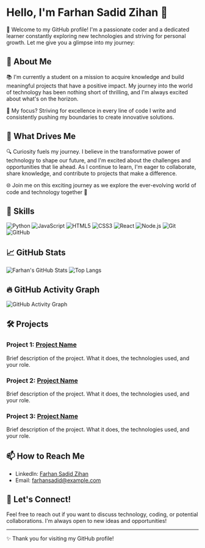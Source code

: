 # Hello, I'm Farhan Sadid Zihan 👋

🚀 Welcome to my GitHub profile! I'm a passionate coder and a dedicated learner constantly exploring new technologies and striving for personal growth. Let me give you a glimpse into my journey:

## 🌱 About Me

📚 I'm currently a student on a mission to acquire knowledge and build meaningful projects that have a positive impact. My journey into the world of technology has been nothing short of thrilling, and I'm always excited about what's on the horizon.

🎯 My focus? Striving for excellence in every line of code I write and consistently pushing my boundaries to create innovative solutions.

## 🚀 What Drives Me

🔍 Curiosity fuels my journey. I believe in the transformative power of technology to shape our future, and I'm excited about the challenges and opportunities that lie ahead. As I continue to learn, I'm eager to collaborate, share knowledge, and contribute to projects that make a difference.

🌐 Join me on this exciting journey as we explore the ever-evolving world of code and technology together 🤝

## 💼 Skills

![Python](https://img.shields.io/badge/Python-3776AB?style=for-the-badge&logo=python&logoColor=white)
![JavaScript](https://img.shields.io/badge/JavaScript-F7DF1E?style=for-the-badge&logo=javascript&logoColor=black)
![HTML5](https://img.shields.io/badge/HTML5-E34F26?style=for-the-badge&logo=html5&logoColor=white)
![CSS3](https://img.shields.io/badge/CSS3-1572B6?style=for-the-badge&logo=css3&logoColor=white)
![React](https://img.shields.io/badge/React-61DAFB?style=for-the-badge&logo=react&logoColor=black)
![Node.js](https://img.shields.io/badge/Node.js-339933?style=for-the-badge&logo=nodedotjs&logoColor=white)
![Git](https://img.shields.io/badge/Git-F05032?style=for-the-badge&logo=git&logoColor=white)
![GitHub](https://img.shields.io/badge/GitHub-181717?style=for-the-badge&logo=github&logoColor=white)

## 📈 GitHub Stats

![Farhan's GitHub Stats](https://github-readme-stats.vercel.app/api?username=farhansadid&show_icons=true&theme=radical)
![Top Langs](https://github-readme-stats.vercel.app/api/top-langs/?username=farhansadid&layout=compact&theme=radical)

## 🔥 GitHub Activity Graph

![GitHub Activity Graph](https://github-readme-activity-graph.cyclic.app/graph?username=farhansadid&theme=github)

## 🛠️ Projects

### Project 1: [Project Name](https://github.com/farhansadid/project-name)
Brief description of the project. What it does, the technologies used, and your role.

### Project 2: [Project Name](https://github.com/farhansadid/project-name)
Brief description of the project. What it does, the technologies used, and your role.

### Project 3: [Project Name](https://github.com/farhansadid/project-name)
Brief description of the project. What it does, the technologies used, and your role.

## 📫 How to Reach Me

- LinkedIn: [Farhan Sadid Zihan](https://www.linkedin.com/in/farhansadid)
- Email: [farhansadid@example.com](mailto:farhansadid@example.com)

## 🌟 Let's Connect!

Feel free to reach out if you want to discuss technology, coding, or potential collaborations. I'm always open to new ideas and opportunities!

---

✨ Thank you for visiting my GitHub profile!
